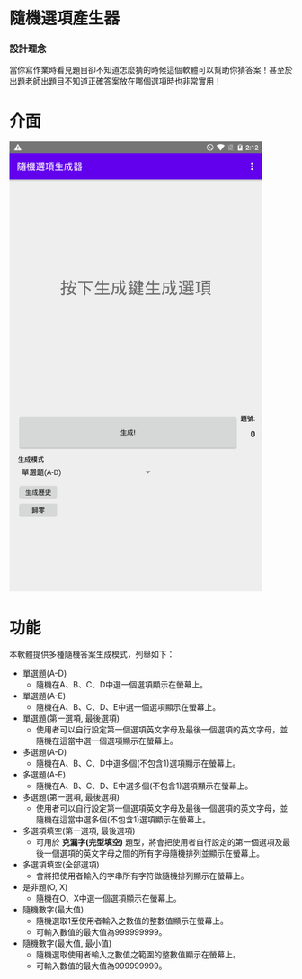 # 隨機選項產生器
### 設計理念
當你寫作業時看見題目卻不知道怎麼猜的時候這個軟體可以幫助你猜答案！甚至於出題老師出題目不知道正確答案放在哪個選項時也非常實用！

# 介面
<img src="https://github.com/Huanying04/Random-Answer-Generator/blob/nekomura/images/Main.png" width="450"/>

# 功能
本軟體提供多種隨機答案生成模式，列舉如下：
* 單選題(A-D)
  * 隨機在A、B、C、D中選一個選項顯示在螢幕上。
* 單選題(A-E)
  * 隨機在A、B、C、D、E中選一個選項顯示在螢幕上。
* 單選題(第一選項, 最後選項)
  * 使用者可以自行設定第一個選項英文字母及最後一個選項的英文字母，並隨機在這當中選一個選項顯示在螢幕上。
* 多選題(A-D)
  * 隨機在A、B、C、D中選多個(不包含1)選項顯示在螢幕上。
* 多選題(A-E)
  * 隨機在A、B、C、D、E中選多個(不包含1)選項顯示在螢幕上。
* 多選題(第一選項, 最後選項)
  * 使用者可以自行設定第一個選項英文字母及最後一個選項的英文字母，並隨機在這當中選多個(不包含1)選項顯示在螢幕上。
* 多選項填空(第一選項, 最後選項)
  * 可用於 **克漏字(完型填空)** 題型，將會把使用者自行設定的第一個選項及最後一個選項的英文字母之間的所有字母隨機排列並顯示在螢幕上。
* 多選項填空(全部選項)
  * 會將把使用者輸入的字串所有字符做隨機排列顯示在螢幕上。
* 是非題(O, X)
  * 隨機在O、X中選一個選項顯示在螢幕上。
* 隨機數字(最大值)
  * 隨機選取1至使用者輸入之數值的整數值顯示在螢幕上。
  * 可輸入數值的最大值為999999999。
* 隨機數字(最大值, 最小值)
  * 隨機選取使用者輸入之數值之範圍的整數值顯示在螢幕上。
  * 可輸入數值的最大值為999999999。
